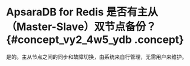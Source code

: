 # ApsaraDB for Redis 是否有主从（Master-Slave）双节点备份？ {#concept_vy2_4w5_ydb .concept}

是的。主从节点之间的同步和故障切换，由系统来自行管理，无需用户来维护。

